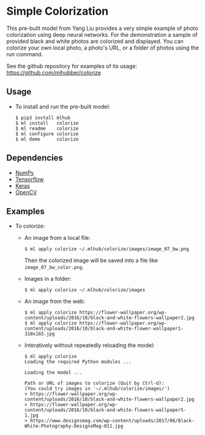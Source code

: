# Simple Colorization

This pre-built model from Yang Liu provides a very simple example of
photo colorization using deep neural networks. For the demonstration a
sample of provided black and white photos are colorized and
displayed. You can colorize your own local photo, a photo's URL, or a
folder of photos using the *run* command.

See the github repository for examples of its usage:
https://github.com/mlhubber/colorize

## Usage

* To install and run the pre-built model:

  ```console
  $ pip3 install mlhub
  $ ml install   colorize
  $ ml readme    colorize
  $ ml configure colorize
  $ ml demo      colorize
  ```

## Dependencies

- [NumPy](http://docs.scipy.org/doc/numpy-1.10.1/user/install.html)
- [Tensorflow](https://www.tensorflow.org/versions/r0.8/get_started/os_setup.html)
- [Keras](https://keras.io/#installation)
- [OpenCV](https://opencv-python-tutroals.readthedocs.io/en/latest/)

## Examples

* To colorize:

  - An image from a local file:

    ```console
    $ ml apply colorize ~/.mlhub/colorize/images/image_07_bw.png
    ```

    Then the colorized image will be saved into a file like
    `image_07_bw_color.png`.

  - Images in a folder:

    ```console
    $ ml apply colorize ~/.mlhub/colorize/images
    ```

  - An image from the web:

    ```console
    $ ml apply colorize https://flower-wallpaper.org/wp-content/uploads/2016/10/black-and-white-flowers-wallpaper2.jpg
    $ ml apply colorize https://flower-wallpaper.org/wp-content/uploads/2016/10/black-and-white-flower-wallpaper1-310x165.jpg
    ```

  - Interatively without repeatedly reloading the model:

    ```console
    $ ml apply colorize
	Loading the required Python modules ...

    Loading the model ...

    Path or URL of images to colorize (Quit by Ctrl-d):
    (You could try images in '~/.mlhub/colorize/images/')
    > https://flower-wallpaper.org/wp-content/uploads/2016/10/black-and-white-flowers-wallpaper2.jpg
	> https://flower-wallpaper.org/wp-content/uploads/2016/10/black-and-white-flowers-wallpaper5-1.jpg
	> https://www.designsmag.com/wp-content/uploads/2017/06/Black-White-Photography-DesignsMag-011.jpg
    ```
